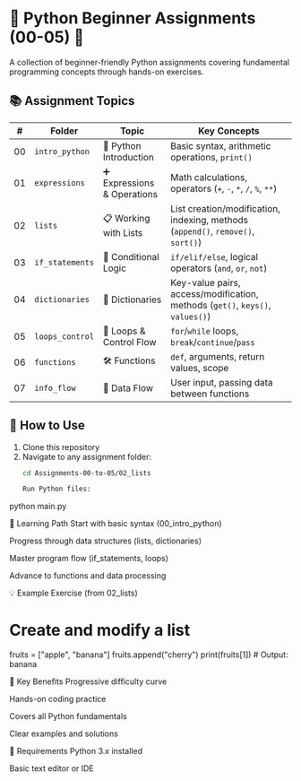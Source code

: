 # 📂 Python Beginner Assignments (00-05) 🐍

A collection of beginner-friendly Python assignments covering fundamental programming concepts through hands-on exercises.

## 📚 Assignment Topics

| # | Folder | Topic | Key Concepts |
|---|--------|-------|--------------|
| 00 | `intro_python` | 🐍 Python Introduction | Basic syntax, arithmetic operations, `print()` |
| 01 | `expressions` | ➕ Expressions & Operations | Math calculations, operators (`+`, `-`, `*`, `/`, `%`, `**`) |
| 02 | `lists` | 📋 Working with Lists | List creation/modification, indexing, methods (`append()`, `remove()`, `sort()`) |
| 03 | `if_statements` | 🔀 Conditional Logic | `if/elif/else`, logical operators (`and`, `or`, `not`) |
| 04 | `dictionaries` | 📖 Dictionaries | Key-value pairs, access/modification, methods (`get()`, `keys()`, `values()`) |
| 05 | `loops_control` | 🔁 Loops & Control Flow | `for`/`while` loops, `break`/`continue`/`pass` |
| 06 | `functions` | 🛠️ Functions | `def`, arguments, return values, scope |
| 07 | `info_flow` | 🔄 Data Flow | User input, passing data between functions |

## 🚀 How to Use
1. Clone this repository
2. Navigate to any assignment folder:
   ```bash
   cd Assignments-00-to-05/02_lists

   Run Python files:

python main.py

🧠 Learning Path
Start with basic syntax (00_intro_python)

Progress through data structures (lists, dictionaries)

Master program flow (if_statements, loops)

Advance to functions and data processing

💡 Example Exercise (from 02_lists)

# Create and modify a list
fruits = ["apple", "banana"]
fruits.append("cherry")
print(fruits[1])  # Output: banana

🌟 Key Benefits
Progressive difficulty curve

Hands-on coding practice

Covers all Python fundamentals

Clear examples and solutions

📝 Requirements
Python 3.x installed

Basic text editor or IDE
